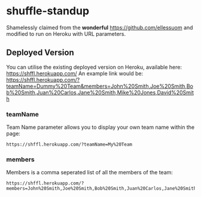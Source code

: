 # shuffle-standup
Shamelessly claimed from the **wonderful** https://github.com/ellessuom and modified to run on Heroku with URL parameters.

## Deployed Version
You can utilise the existing deployed version on Heroku, available here: https://shffl.herokuapp.com/
An example link would be: https://shffl.herokuapp.com/?teamName=Dummy%20Team&members=John%20Smith,Joe%20Smith,Bob%20Smith,Juan%20Carlos,Jane%20Smith,Mike%20Jones,David%20Smith

### teamName
Team Name parameter allows you to display your own team name within the page:
```
https://shffl.herokuapp.com/?teamName=My%20Team
```

### members
Members is a comma seperated list of all the members of the team:
```
https://shffl.herokuapp.com/?members=John%20Smith,Joe%20Smith,Bob%20Smith,Juan%20Carlos,Jane%20Smith,Mike%20Jones,David%20Smith
```
